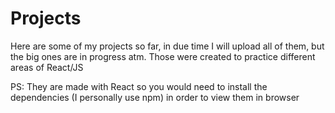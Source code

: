 # Projects
Here are some of my projects so far, in due time I will upload all of them, but the big ones are in progress atm. Those were created to practice different areas of React/JS

PS: They are made with React so you would need to install the dependencies (I personally use npm) in order to view them in browser
